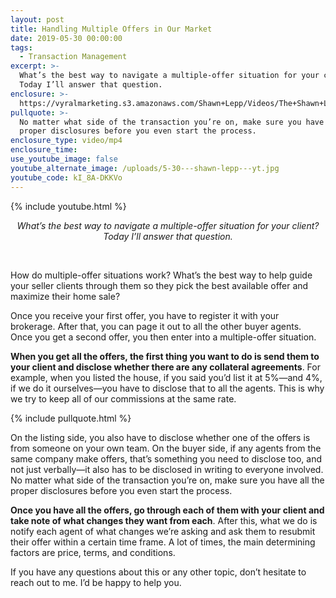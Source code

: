 ```yaml
---
layout: post
title: Handling Multiple Offers in Our Market
date: 2019-05-30 00:00:00
tags:
  - Transaction Management
excerpt: >-
  What’s the best way to navigate a multiple-offer situation for your client?
  Today I’ll answer that question.
enclosure: >-
  https://vyralmarketing.s3.amazonaws.com/Shawn+Lepp/Videos/The+Shawn+Lepp+Group+-+Handling+Multiple+Offers+in+Our+Market.mp4
pullquote: >-
  No matter what side of the transaction you’re on, make sure you have all the
  proper disclosures before you even start the process.
enclosure_type: video/mp4
enclosure_time:
use_youtube_image: false
youtube_alternate_image: /uploads/5-30---shawn-lepp---yt.jpg
youtube_code: kI_8A-DKKVo
---
```


{% include youtube.html %}

<center><em>What&rsquo;s the best way to navigate a multiple-offer situation for your client? Today I&rsquo;ll answer that question.</em></center>

&nbsp;

How do multiple-offer situations work? What’s the best way to help guide your seller clients through them so they pick the best available offer and maximize their home sale?

Once you receive your first offer, you have to register it with your brokerage. After that, you can page it out to all the other buyer agents. Once you get a second offer, you then enter into a multiple-offer situation.

**When you get all the offers, the first thing you want to do is send them to your client and disclose whether there are any collateral agreements**. For example, when you listed the house, if you said you’d list it at 5%—and 4%, if we do it ourselves—you have to disclose that to all the agents. This is why we try to keep all of our commissions at the same rate.

{% include pullquote.html %}

On the listing side, you also have to disclose whether one of the offers is from someone on your own team. On the buyer side, if any agents from the same company make offers, that’s something you need to disclose too, and not just verbally—it also has to be disclosed in writing to everyone involved. No matter what side of the transaction you’re on, make sure you have all the proper disclosures before you even start the process.

**Once you have all the offers, go through each of them with your client and take note of what changes they want from each**. After this, what we do is notify each agent of what changes we’re asking and ask them to resubmit their offer within a certain time frame. A lot of times, the main determining factors are price, terms, and conditions.

If you have any questions about this or any other topic, don’t hesitate to reach out to me. I’d be happy to help you.